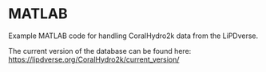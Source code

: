 # MATLAB
Example MATLAB code for handling CoralHydro2k data from the LiPDverse.

The current version of the database can be found here: https://lipdverse.org/CoralHydro2k/current_version/
